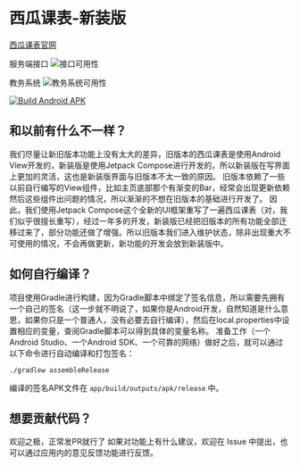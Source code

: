 # 西瓜课表-新装版

[西瓜课表官网](https://xgkb.mystery0.vip)

服务端接口 ![接口可用性](https://status.admin.mystery0.vip/api/badge/9/uptime/24?label=24%E5%B0%8F%E6%97%B6%E5%8F%AF%E7%94%A8%E6%80%A7&labelSuffix=d)

教务系统 ![教务系统可用性](https://status.admin.mystery0.vip/api/badge/12/uptime/24?label=24%E5%B0%8F%E6%97%B6%E5%8F%AF%E7%94%A8%E6%80%A7&labelSuffix=d)

[![Build Android APK](https://github.com/Mystery00/XhuTimetable/actions/workflows/build.yml/badge.svg?branch=master)](https://github.com/Mystery00/XhuTimetable/actions/workflows/build.yml)

## 和以前有什么不一样？

我们尽量让新旧版本功能上没有太大的差异，旧版本的西瓜课表是使用Android View开发的，新装版是使用Jetpack
Compose进行开发的，所以新装版在写界面上更加的灵活，这也是新装版界面与旧版本不太一致的原因。
旧版本依赖了一些以前自行编写的View组件，比如主页底部那个有渐变的Bar，经常会出现更新依赖然后这些组件出问题的情况，所以渐渐的不想在旧版本的基础进行开发了。
因此，我们使用Jetpack
Compose这个全新的UI框架重写了一遍西瓜课表（对，我们似乎很擅长重写），经过一年多的开发，新装版已经把旧版本的所有功能全部迁移过来了，部分功能还做了增强。所以旧版本我们进入维护状态，除非出现重大不可使用的情况，不会再做更新，新功能的开发会放到新装版中。

## 如何自行编译？

项目使用Gradle进行构建，因为Gradle脚本中绑定了签名信息，所以需要先拥有一个自己的签名（这一步就不明说了，如果你是Android开发，自然知道是什么意思，如果你只是一个普通人，没有必要去自行编译），然后在local.properties中设置相应的变量，查阅Gradle脚本可以得到具体的变量名称。
准备工作（一个Android Studio、一个Android SDK、一个可靠的网络）做好之后，就可以通过以下命令进行自动编译和打包签名：
```shell
./gradlew assembleRelease
```
编译的签名APK文件在 `app/build/outputs/apk/release` 中。

## 想要贡献代码？
欢迎之极，正常发PR就行了
如果对功能上有什么建议，欢迎在 Issue 中提出，也可以通过应用内的意见反馈功能进行反馈。
